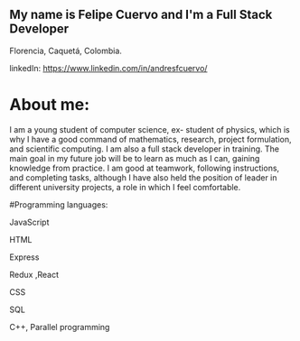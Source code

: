## My name is Felipe Cuervo and I'm a Full Stack Developer

 Florencia, Caquetá, Colombia. 
 
 linkedIn: https://www.linkedin.com/in/andresfcuervo/
 
 
# About me:

I am a young student of computer science, ex-
student of physics, which is why I have a good
command of mathematics, research, project
formulation, and scientific computing. I am
also a full stack developer in training. The main
goal in my future job will be to learn as much
as I can, gaining knowledge from practice. I
am good at teamwork, following instructions,
and completing tasks, although I have also
held the position of leader in different
university projects, a role in which I feel
comfortable.


#Programming languages:

JavaScript

HTML

Express

Redux
 ,React

CSS
    
 SQL
 
 C++,
 Parallel programming

